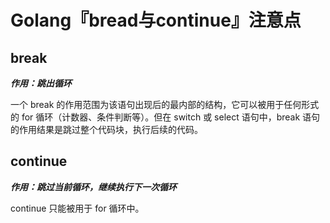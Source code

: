 # Golang『bread与continue』注意点

## break

_**作用：跳出循环**_

一个 break 的作用范围为该语句出现后的最内部的结构，它可以被用于任何形式的 for 循环（计数器、条件判断等）。但在 switch 或 select 语句中，break 语句的作用结果是跳过整个代码块，执行后续的代码。

## continue

_**作用：跳过当前循环，继续执行下一次循环**_

continue 只能被用于 for 循环中。